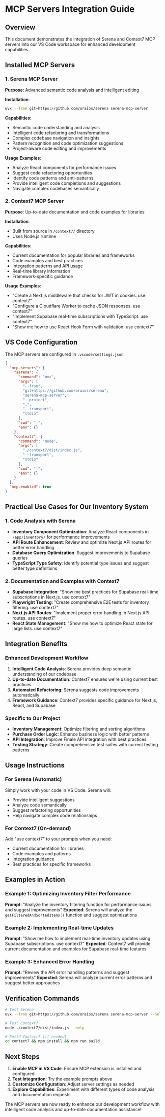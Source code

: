 # MCP Servers Integration Guide

## Overview
This document demonstrates the integration of Serena and Context7 MCP servers into our VS Code workspace for enhanced development capabilities.

## Installed MCP Servers

### 1. Serena MCP Server
**Purpose**: Advanced semantic code analysis and intelligent editing

**Installation**: 
```bash
uvx --from git+https://github.com/oraios/serena serena-mcp-server
```

**Capabilities**:
- Semantic code understanding and analysis
- Intelligent code refactoring and transformations
- Complex codebase navigation and insights
- Pattern recognition and code optimization suggestions
- Project-aware code editing and improvements

**Usage Examples**:
- Analyze React components for performance issues
- Suggest code refactoring opportunities
- Identify code patterns and anti-patterns
- Provide intelligent code completions and suggestions
- Navigate complex codebases semantically

### 2. Context7 MCP Server
**Purpose**: Up-to-date documentation and code examples for libraries

**Installation**: 
- Built from source in `/context7/` directory
- Uses Node.js runtime

**Capabilities**:
- Current documentation for popular libraries and frameworks
- Code examples and best practices
- Integration patterns and API usage
- Real-time library information
- Framework-specific guidance

**Usage Examples**:
- "Create a Next.js middleware that checks for JWT in cookies. use context7"
- "Configure a Cloudflare Worker to cache JSON responses. use context7"
- "Implement Supabase real-time subscriptions with TypeScript. use context7"
- "Show me how to use React Hook Form with validation. use context7"

## VS Code Configuration

The MCP servers are configured in `.vscode/settings.json`:

```json
{
  "mcp.servers": {
    "serena": {
      "command": "uvx",
      "args": [
        "--from", 
        "git+https://github.com/oraios/serena", 
        "serena-mcp-server",
        "--project", 
        ".",
        "--transport",
        "stdio"
      ],
      "cwd": ".",
      "env": {}
    },
    "context7": {
      "command": "node",
      "args": [
        "./context7/dist/index.js",
        "--transport",
        "stdio"
      ],
      "cwd": ".",
      "env": {}
    }
  },
  "mcp.enabled": true
}
```

## Practical Use Cases for Our Inventory System

### 1. Code Analysis with Serena
- **Inventory Component Optimization**: Analyze React components in `/app/inventory/` for performance improvements
- **API Route Enhancement**: Review and optimize Next.js API routes for better error handling
- **Database Query Optimization**: Suggest improvements to Supabase queries
- **TypeScript Type Safety**: Identify potential type issues and suggest better type definitions

### 2. Documentation and Examples with Context7
- **Supabase Integration**: "Show me best practices for Supabase real-time subscriptions in Next.js. use context7"
- **Playwright Testing**: "Create comprehensive E2E tests for inventory filtering. use context7"
- **Next.js API Routes**: "Implement proper error handling in Next.js API routes. use context7"
- **React State Management**: "Show me how to optimize React state for large lists. use context7"

## Integration Benefits

### Enhanced Development Workflow
1. **Intelligent Code Analysis**: Serena provides deep semantic understanding of our codebase
2. **Up-to-date Documentation**: Context7 ensures we're using current best practices
3. **Automated Refactoring**: Serena suggests code improvements automatically
4. **Framework Guidance**: Context7 provides specific guidance for Next.js, React, and Supabase

### Specific to Our Project
- **Inventory Management**: Optimize filtering and sorting algorithms
- **Purchase Order Logic**: Enhance business logic with better patterns
- **API Integration**: Improve Finale API integration with best practices
- **Testing Strategy**: Create comprehensive test suites with current testing patterns

## Usage Instructions

### For Serena (Automatic)
Simply work with your code in VS Code. Serena will:
- Provide intelligent suggestions
- Analyze code semantically
- Suggest refactoring opportunities
- Help navigate complex code relationships

### For Context7 (On-demand)
Add "use context7" to your prompts when you need:
- Current documentation for libraries
- Code examples and patterns
- Integration guidance
- Best practices for specific frameworks

## Examples in Action

### Example 1: Optimizing Inventory Filter Performance
**Prompt**: "Analyze the inventory filtering function for performance issues and suggest improvements"
**Expected**: Serena will analyze the `getFilteredAndSortedItems()` function and suggest optimizations

### Example 2: Implementing Real-time Updates
**Prompt**: "Show me how to implement real-time inventory updates using Supabase subscriptions. use context7"
**Expected**: Context7 will provide current documentation and examples for Supabase real-time features

### Example 3: Enhanced Error Handling
**Prompt**: "Review the API error handling patterns and suggest improvements"
**Expected**: Serena will analyze current error patterns and suggest better approaches

## Verification Commands

```bash
# Test Serena
uvx --from git+https://github.com/oraios/serena serena-mcp-server --help

# Test Context7
node ./context7/dist/index.js --help

# Build Context7 (if needed)
cd context7 && npm install && npm run build
```

## Next Steps

1. **Enable MCP in VS Code**: Ensure MCP extension is installed and configured
2. **Test Integration**: Try the example prompts above
3. **Customize Configuration**: Adjust server settings as needed
4. **Explore Capabilities**: Experiment with different types of code analysis and documentation requests

The MCP servers are now ready to enhance our development workflow with intelligent code analysis and up-to-date documentation assistance!
